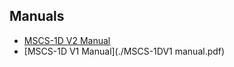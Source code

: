## Manuals
- [MSCS-1D V2 Manual](./MSCS_1D_V2_maunual.pdf)  
- [MSCS-1D V1 Manual](./MSCS-1DV1 manual.pdf)
